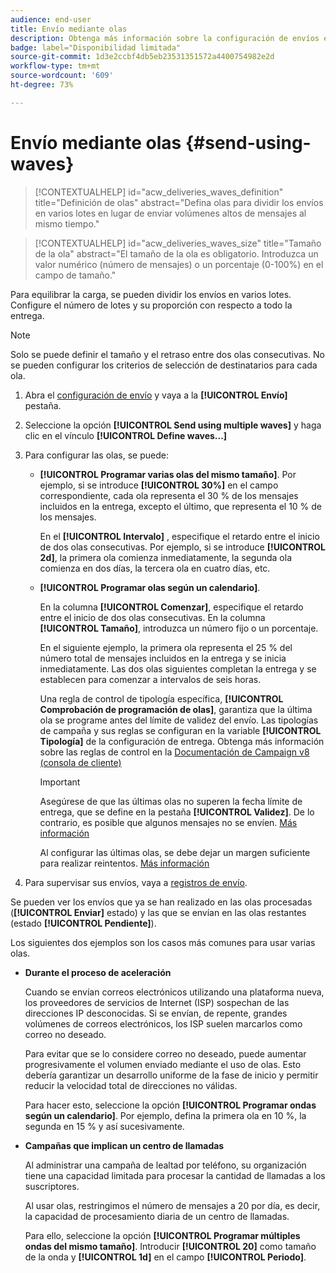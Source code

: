 ```yaml
---
audience: end-user
title: Envío mediante olas
description: Obtenga más información sobre la configuración de envíos en Campaign Web
badge: label="Disponibilidad limitada"
source-git-commit: 1d3e2ccbf4db5eb23531351572a4400754982e2d
workflow-type: tm+mt
source-wordcount: '609'
ht-degree: 73%

---
```



# Envío mediante olas {#send-using-waves}

>[!CONTEXTUALHELP]
>id="acw_deliveries_waves_definition"
>title="Definición de olas"
>abstract="Defina olas para dividir los envíos en varios lotes en lugar de enviar volúmenes altos de mensajes al mismo tiempo."

>[!CONTEXTUALHELP]
>id="acw_deliveries_waves_size"
>title="Tamaño de la ola"
>abstract="El tamaño de la ola es obligatorio. Introduzca un valor numérico (número de mensajes) o un porcentaje (0-100%) en el campo de tamaño."

Para equilibrar la carga, se pueden dividir los envíos en varios lotes. Configure el número de lotes y su proporción con respecto a todo la entrega.

>[!NOTE]
>
>Solo se puede definir el tamaño y el retraso entre dos olas consecutivas. No se pueden configurar los criterios de selección de destinatarios para cada ola.

1. Abra el [configuración de envío](delivery-settings.md#retries) y vaya a la **[!UICONTROL Envío]** pestaña.
1. Seleccione la opción **[!UICONTROL Send using multiple waves]** y haga clic en el vínculo **[!UICONTROL Define waves...]**

1. Para configurar las olas, se puede:

   * **[!UICONTROL Programar varias olas del mismo tamaño]**. Por ejemplo, si se introduce **[!UICONTROL 30%]** en el campo correspondiente, cada ola representa el 30 % de los mensajes incluidos en la entrega, excepto el último, que representa el 10 % de los mensajes.

     En el **[!UICONTROL Intervalo]** , especifique el retardo entre el inicio de dos olas consecutivas. Por ejemplo, si se introduce **[!UICONTROL 2d]**, la primera ola comienza inmediatamente, la segunda ola comienza en dos días, la tercera ola en cuatro días, etc.

   * **[!UICONTROL Programar olas según un calendario]**.

     En la columna **[!UICONTROL Comenzar]**, especifique el retardo entre el inicio de dos olas consecutivas. En la columna **[!UICONTROL Tamaño]**, introduzca un número fijo o un porcentaje.

     En el siguiente ejemplo, la primera ola representa el 25 % del número total de mensajes incluidos en la entrega y se inicia inmediatamente. Las dos olas siguientes completan la entrega y se establecen para comenzar a intervalos de seis horas.

     Una regla de control de tipología específica, **[!UICONTROL Comprobación de programación de olas]**, garantiza que la última ola se programe antes del límite de validez del envío. Las tipologías de campaña y sus reglas se configuran en la variable **[!UICONTROL Tipología]** de la configuración de entrega. Obtenga más información sobre las reglas de control en la [Documentación de Campaign v8 (consola de cliente)](https://experienceleague.adobe.com/docs/campaign/automation/campaign-optimization/control-rules.html)

     >[!IMPORTANT]
     >
     >Asegúrese de que las últimas olas no superen la fecha límite de entrega, que se define en la pestaña **[!UICONTROL Validez]**. De lo contrario, es posible que algunos mensajes no se envíen. [Más información](delivery-settings.md#validity)
     >
     >Al configurar las últimas olas, se debe dejar un margen suficiente para realizar reintentos. [Más información](delivery-settings.md#retries)

1. Para supervisar sus envíos, vaya a [registros de envío](../monitor/delivery-logs.md).

Se pueden ver los envíos que ya se han realizado en las olas procesadas (**[!UICONTROL Enviar]** estado) y las que se envían en las olas restantes (estado **[!UICONTROL Pendiente]**).

Los siguientes dos ejemplos son los casos más comunes para usar varias olas.

* **Durante el proceso de aceleración**

  Cuando se envían correos electrónicos utilizando una plataforma nueva, los proveedores de servicios de Internet (ISP) sospechan de las direcciones IP desconocidas. Si se envían, de repente, grandes volúmenes de correos electrónicos, los ISP suelen marcarlos como correo no deseado.

  Para evitar que se lo considere correo no deseado, puede aumentar progresivamente el volumen enviado mediante el uso de olas. Esto debería garantizar un desarrollo uniforme de la fase de inicio y permitir reducir la velocidad total de direcciones no válidas.

  Para hacer esto, seleccione la opción **[!UICONTROL Programar ondas según un calendario]**. Por ejemplo, defina la primera ola en 10 %, la segunda en 15 % y así sucesivamente.

* **Campañas que implican un centro de llamadas**

  Al administrar una campaña de lealtad por teléfono, su organización tiene una capacidad limitada para procesar la cantidad de llamadas a los suscriptores.

  Al usar olas, restringimos el número de mensajes a 20 por día, es decir, la capacidad de procesamiento diaria de un centro de llamadas.

  Para ello, seleccione la opción **[!UICONTROL Programar múltiples ondas del mismo tamaño]**. Introducir **[!UICONTROL 20]** como tamaño de la onda y **[!UICONTROL 1d]** en el campo **[!UICONTROL Periodo]**.